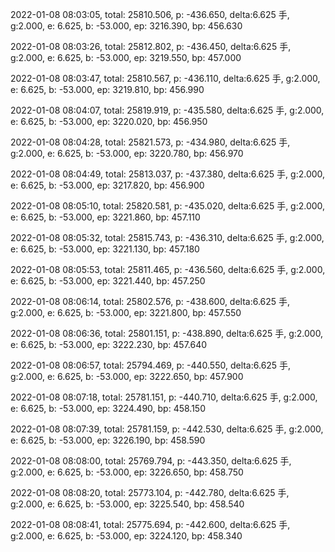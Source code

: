 2022-01-08 08:03:05, total: 25810.506, p: -436.650, delta:6.625 手, g:2.000, e: 6.625, b: -53.000, ep: 3216.390, bp: 456.630

2022-01-08 08:03:26, total: 25812.802, p: -436.450, delta:6.625 手, g:2.000, e: 6.625, b: -53.000, ep: 3219.550, bp: 457.000

2022-01-08 08:03:47, total: 25810.567, p: -436.110, delta:6.625 手, g:2.000, e: 6.625, b: -53.000, ep: 3219.810, bp: 456.990

2022-01-08 08:04:07, total: 25819.919, p: -435.580, delta:6.625 手, g:2.000, e: 6.625, b: -53.000, ep: 3220.020, bp: 456.950

2022-01-08 08:04:28, total: 25821.573, p: -434.980, delta:6.625 手, g:2.000, e: 6.625, b: -53.000, ep: 3220.780, bp: 456.970

2022-01-08 08:04:49, total: 25813.037, p: -437.380, delta:6.625 手, g:2.000, e: 6.625, b: -53.000, ep: 3217.820, bp: 456.900

2022-01-08 08:05:10, total: 25820.581, p: -435.020, delta:6.625 手, g:2.000, e: 6.625, b: -53.000, ep: 3221.860, bp: 457.110

2022-01-08 08:05:32, total: 25815.743, p: -436.310, delta:6.625 手, g:2.000, e: 6.625, b: -53.000, ep: 3221.130, bp: 457.180

2022-01-08 08:05:53, total: 25811.465, p: -436.560, delta:6.625 手, g:2.000, e: 6.625, b: -53.000, ep: 3221.440, bp: 457.250

2022-01-08 08:06:14, total: 25802.576, p: -438.600, delta:6.625 手, g:2.000, e: 6.625, b: -53.000, ep: 3221.800, bp: 457.550

2022-01-08 08:06:36, total: 25801.151, p: -438.890, delta:6.625 手, g:2.000, e: 6.625, b: -53.000, ep: 3222.230, bp: 457.640

2022-01-08 08:06:57, total: 25794.469, p: -440.550, delta:6.625 手, g:2.000, e: 6.625, b: -53.000, ep: 3222.650, bp: 457.900

2022-01-08 08:07:18, total: 25781.151, p: -440.710, delta:6.625 手, g:2.000, e: 6.625, b: -53.000, ep: 3224.490, bp: 458.150

2022-01-08 08:07:39, total: 25781.159, p: -442.530, delta:6.625 手, g:2.000, e: 6.625, b: -53.000, ep: 3226.190, bp: 458.590

2022-01-08 08:08:00, total: 25769.794, p: -443.350, delta:6.625 手, g:2.000, e: 6.625, b: -53.000, ep: 3226.650, bp: 458.750

2022-01-08 08:08:20, total: 25773.104, p: -442.780, delta:6.625 手, g:2.000, e: 6.625, b: -53.000, ep: 3225.540, bp: 458.540

2022-01-08 08:08:41, total: 25775.694, p: -442.600, delta:6.625 手, g:2.000, e: 6.625, b: -53.000, ep: 3224.120, bp: 458.340